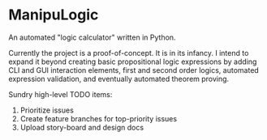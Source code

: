 # ManipuLogic
An automated "logic calculator" written in Python.

Currently the project is a proof-of-concept.  It is in its infancy.  I intend to expand it beyond creating basic propositional logic expressions by adding CLI and GUI interaction elements, first and second order logics, automated expression validation, and eventually automated theorem proving.

Sundry high-level TODO items:
1) Prioritize issues
2) Create feature branches for top-priority issues
3) Upload story-board and design docs
